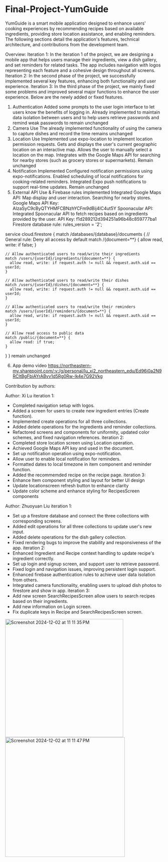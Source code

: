 # Final-Project-YumGuide

YumGuide is a smart mobile application designed to enhance users' cooking experiences by recommending recipes based on available ingredients, providing store location assistance, and enabling reminders. The following sections detail the application's features, technical architecture, and contributions from the development team.

Overview:
Iteration 1: In the iteration 1 of the project, we are designing a mobile app that helps users manage their ingredients, view a dish gallery, and set reminders for related tasks. The app includes navigation with logos representing each feature and a cohesive design throughout all screens.
Iteration 2: In the second phase of the project, we successfully implemented several key features, enhancing both functionality and user experience. 
Iteration 3: In the third phase of the project, we mainly fixed some problems and improved several major functions to enhance the user experience. Below are the newly added or fixed features.


1. Authentication
Added some prompts to the user login interface to let users know the benefits of logging in.
Already implemented to maintain data isolation between users and to help users retrieve passwords and remind weak passwords to remain unchanged
2. Camera Use
The already implemented functionality of using the camera to capture dishes and record the time remains unchanged
3. Location Use
Implemented use expo-location to implement location permission requests.
Gets and displays the user's current geographic location on an interactive map.
Allows the user to manually select a location on the map.
Integrates with the Google Maps API for searching for nearby stores (such as grocery stores or supermarkets).
Remain unchanged
4. Notification
Implemented Configured notification permissions using expo-notifications.
Enabled scheduling of local notifications for cooking-related reminders.
Integrated Expo push notifications to support real-time updates.
Remain unchanged
5. External API Use & Firebase rules
implemented Integrated Google Maps API:
Map display and user interaction.
Searching for nearby stores.
Google Maps API Key: AIzaSyC9cByQTYHMFCBNzhYCFm9dBij4IC4ut5Y
Spoonacular API:
Integrated Spoonacular API to fetch recipes based on ingredients provided by the user.
API Key: f1d289212d394251a96b48c859777ba1
Firestore database rule:
rules_version = '2';

service cloud.firestore {
  match /databases/{database}/documents {
    // General rule: Deny all access by default
    match /{document=**} {
      allow read, write: if false;
    }

    // Allow authenticated users to read/write their ingredients
    match /users/{userId}/ingredients/{document=**} {
      allow read, write: if request.auth != null && request.auth.uid == userId;
    }

    // Allow authenticated users to read/write their dishes
    match /users/{userId}/dishes/{document=**} {
      allow read, write: if request.auth != null && request.auth.uid == userId;
    }

    // Allow authenticated users to read/write their reminders
    match /users/{userId}/reminders/{document=**} {
      allow read, write: if request.auth != null && request.auth.uid == userId;
    }

    // Allow read access to public data
    match /public/{document=**} {
      allow read: if true;
    }
  }
}
remain unchanged

6. App demo video
https://northeastern-my.sharepoint.com/:v:/g/personal/lu_xi2_northeastern_edu/Ed96i0a2N9RCltBgFbiAYrABvv1d5Rg0Rw-lk4e7G92Vkg

Contribution by authors:

Author: Xi Lu
iteration 1: 
* Completed navigation setup with logos.
* Added a screen for users to create new ingredient entries (Create function).
* Implemented create operations for all three collections.
* Added delete operations for the ingredients and reminder collections.
* Refactored screens and components for uniformity, updated color schemes, and fixed navigation references.
iteration 2:
* Completed store location screen using Location operation.
* Achieved Google Maps API key and used in the document.
* Set up notification operation using expo-notification.
* Allow user to enable local notification for reminders.
* Formatted dates to local timezone in item component and reminder function.
* Added the recommemded recipe on the recipe page.
iteration 3:
* Enhance Item component styling and layout for better UI design
* Update locationscreen refresh button to enhance clarity
* Update color scheme and enhance styling for RecipesScreen components

Author: Zhuoyuan Liu
iteration 1:
* Set up a firestore database and connect the three collections with corresponding screens.
* Added edit operations for all three collections to update user's new input.
* Added delete operations for the dish gallery collection.
* Fixed rendering bugs to improve the stability and responsiveness of the app.
iteration 2:
* Enhanced Ingredient and Recipe context handling to update recipe's ingredient correctly.
* Set up login and signup screen, and support user to retrieve password.
* Fixed login and navigation issues, improving persistent login support.
* Enhanced firebase authentication rules to achieve user data isolation from others.
* Integrated camera functionality, enabling users to upload dish photos to firestore and show in app.
iteration 3:
* Add new screen SearchRecipesScreen allow users to search recipes based on their ingredients.
* Add new information on Login screen.
* Fix duplicate keys in Recipe and SearchRecipesScreen screen.

<img width="376" alt="Screenshot 2024-12-02 at 11 11 35 PM" src="https://github.com/user-attachments/assets/5b8c7370-6e3b-44f9-a23a-6683f8c4d344">

<img width="381" alt="Screenshot 2024-12-02 at 11 11 47 PM" src="https://github.com/user-attachments/assets/03118e57-a40f-4e97-8ad0-0dfb9ce1fcba">
